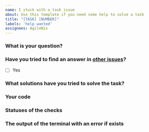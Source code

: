 ```yaml
---
name: I stuck with a task issue
about: Use this template if you need some help to solve a task
title: "[TASK] [NUMBER]"
labels: 'help wanted'
assignees: AgileNix
---
```


### What is your question?

### Have you tried to find an answer in [other issues](https://github.com/AgileNix/coderslang-feedback/issues?q=is%3Aissue)? 
- [ ] Yes

### What solutions have you tried to solve the task?

### Your code
<!--
Use [markdown](https://guides.github.com/features/mastering-markdown/#GitHub-flavored-markdown) to hightlight the code
-->

### Statuses of the checks

### The output of the terminal with an error if exists

